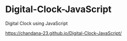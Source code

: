 # Digital-Clock-JavaScript
Digital Clock using JavaScript



https://chandana-23.github.io/Digital-Clock-JavaScript/

